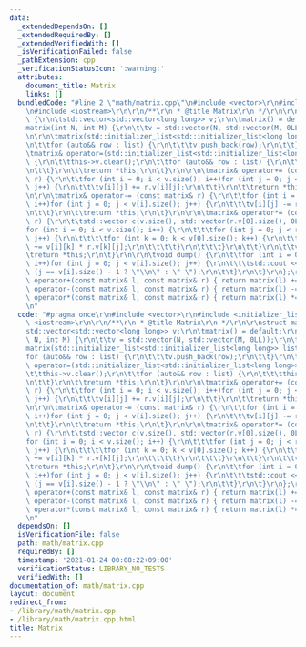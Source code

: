 ```yaml
---
data:
  _extendedDependsOn: []
  _extendedRequiredBy: []
  _extendedVerifiedWith: []
  _isVerificationFailed: false
  _pathExtension: cpp
  _verificationStatusIcon: ':warning:'
  attributes:
    document_title: Matrix
    links: []
  bundledCode: "#line 2 \"math/matrix.cpp\"\n#include <vector>\r\n#include <initializer_list>\r\
    \n#include <iostream>\r\n\r\n/**\r\n * @title Matrix\r\n */\r\n\r\nstruct matrix\
    \ {\r\n\tstd::vector<std::vector<long long>> v;\r\n\tmatrix() = default;\r\n\t\
    matrix(int N, int M) {\r\n\t\tv = std::vector(N, std::vector(M, 0LL));\r\n\t}\r\
    \n\r\n\tmatrix(std::initializer_list<std::initializer_list<long long>> list) {\r\
    \n\t\tfor (auto&& row : list) {\r\n\t\t\tv.push_back(row);\r\n\t\t}\r\n\t}\r\n\
    \tmatrix& operator=(std::initializer_list<std::initializer_list<long long>> list)\
    \ {\r\n\t\tthis->v.clear();\r\n\t\tfor (auto&& row : list) {\r\n\t\t\tthis->v.push_back(row);\r\
    \n\t\t}\r\n\t\treturn *this;\r\n\t}\r\n\r\n\tmatrix& operator+= (const matrix&\
    \ r) {\r\n\t\tfor (int i = 0; i < v.size(); i++)for (int j = 0; j < v[i].size();\
    \ j++) {\r\n\t\t\tv[i][j] += r.v[i][j];\r\n\t\t}\r\n\t\treturn *this;\r\n\t}\r\
    \n\r\n\tmatrix& operator-= (const matrix& r) {\r\n\t\tfor (int i = 0; i < v.size();\
    \ i++)for (int j = 0; j < v[i].size(); j++) {\r\n\t\t\tv[i][j] -= r.v[i][j];\r\
    \n\t\t}\r\n\t\treturn *this;\r\n\t}\r\n\r\n\tmatrix& operator*= (const matrix&\
    \ r) {\r\n\t\tstd::vector c(v.size(), std::vector(r.v[0].size(), 0LL));\r\n\t\t\
    for (int i = 0; i < v.size(); i++) {\r\n\t\t\tfor (int j = 0; j < r.v[0].size();\
    \ j++) {\r\n\t\t\t\tfor (int k = 0; k < v[0].size(); k++) {\r\n\t\t\t\t\tc[i][j]\
    \ += v[i][k] * r.v[k][j];\r\n\t\t\t\t}\r\n\t\t\t}\r\n\t\t}\r\n\t\tv = c;\r\n\t\
    \treturn *this;\r\n\t}\r\n\r\n\tvoid dump() {\r\n\t\tfor (int i = 0; i < v.size();\
    \ i++)for (int j = 0; j < v[i].size(); j++) {\r\n\t\t\tstd::cout << v[i][j] <<\
    \ (j == v[i].size() - 1 ? \"\\n\" : \" \");\r\n\t\t}\r\n\t}\r\n};\r\n\r\nmatrix\
    \ operator+(const matrix& l, const matrix& r) { return matrix(l) += r; }\r\nmatrix\
    \ operator-(const matrix& l, const matrix& r) { return matrix(l) -= r; }\r\nmatrix\
    \ operator*(const matrix& l, const matrix& r) { return matrix(l) *= r; }\r\n\r\
    \n"
  code: "#pragma once\r\n#include <vector>\r\n#include <initializer_list>\r\n#include\
    \ <iostream>\r\n\r\n/**\r\n * @title Matrix\r\n */\r\n\r\nstruct matrix {\r\n\t\
    std::vector<std::vector<long long>> v;\r\n\tmatrix() = default;\r\n\tmatrix(int\
    \ N, int M) {\r\n\t\tv = std::vector(N, std::vector(M, 0LL));\r\n\t}\r\n\r\n\t\
    matrix(std::initializer_list<std::initializer_list<long long>> list) {\r\n\t\t\
    for (auto&& row : list) {\r\n\t\t\tv.push_back(row);\r\n\t\t}\r\n\t}\r\n\tmatrix&\
    \ operator=(std::initializer_list<std::initializer_list<long long>> list) {\r\n\
    \t\tthis->v.clear();\r\n\t\tfor (auto&& row : list) {\r\n\t\t\tthis->v.push_back(row);\r\
    \n\t\t}\r\n\t\treturn *this;\r\n\t}\r\n\r\n\tmatrix& operator+= (const matrix&\
    \ r) {\r\n\t\tfor (int i = 0; i < v.size(); i++)for (int j = 0; j < v[i].size();\
    \ j++) {\r\n\t\t\tv[i][j] += r.v[i][j];\r\n\t\t}\r\n\t\treturn *this;\r\n\t}\r\
    \n\r\n\tmatrix& operator-= (const matrix& r) {\r\n\t\tfor (int i = 0; i < v.size();\
    \ i++)for (int j = 0; j < v[i].size(); j++) {\r\n\t\t\tv[i][j] -= r.v[i][j];\r\
    \n\t\t}\r\n\t\treturn *this;\r\n\t}\r\n\r\n\tmatrix& operator*= (const matrix&\
    \ r) {\r\n\t\tstd::vector c(v.size(), std::vector(r.v[0].size(), 0LL));\r\n\t\t\
    for (int i = 0; i < v.size(); i++) {\r\n\t\t\tfor (int j = 0; j < r.v[0].size();\
    \ j++) {\r\n\t\t\t\tfor (int k = 0; k < v[0].size(); k++) {\r\n\t\t\t\t\tc[i][j]\
    \ += v[i][k] * r.v[k][j];\r\n\t\t\t\t}\r\n\t\t\t}\r\n\t\t}\r\n\t\tv = c;\r\n\t\
    \treturn *this;\r\n\t}\r\n\r\n\tvoid dump() {\r\n\t\tfor (int i = 0; i < v.size();\
    \ i++)for (int j = 0; j < v[i].size(); j++) {\r\n\t\t\tstd::cout << v[i][j] <<\
    \ (j == v[i].size() - 1 ? \"\\n\" : \" \");\r\n\t\t}\r\n\t}\r\n};\r\n\r\nmatrix\
    \ operator+(const matrix& l, const matrix& r) { return matrix(l) += r; }\r\nmatrix\
    \ operator-(const matrix& l, const matrix& r) { return matrix(l) -= r; }\r\nmatrix\
    \ operator*(const matrix& l, const matrix& r) { return matrix(l) *= r; }\r\n\r\
    \n"
  dependsOn: []
  isVerificationFile: false
  path: math/matrix.cpp
  requiredBy: []
  timestamp: '2021-01-24 00:08:22+09:00'
  verificationStatus: LIBRARY_NO_TESTS
  verifiedWith: []
documentation_of: math/matrix.cpp
layout: document
redirect_from:
- /library/math/matrix.cpp
- /library/math/matrix.cpp.html
title: Matrix
---
```

